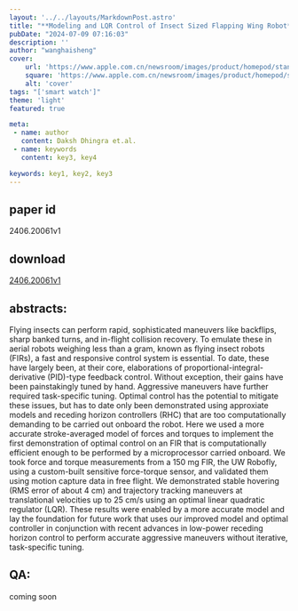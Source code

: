 ```yaml
---
layout: '../../layouts/MarkdownPost.astro'
title: "**Modeling and LQR Control of Insect Sized Flapping Wing Robot**"
pubDate: "2024-07-09 07:16:03"
description: ''
author: "wanghaisheng"
cover:
    url: 'https://www.apple.com.cn/newsroom/images/product/homepod/standard/Apple-HomePod-hero-230118_big.jpg.large_2x.jpg'
    square: 'https://www.apple.com.cn/newsroom/images/product/homepod/standard/Apple-HomePod-hero-230118_big.jpg.large_2x.jpg'
    alt: 'cover'
tags: "['smart watch']" 
theme: 'light'
featured: true

meta:
 - name: author
   content: Daksh Dhingra et.al.
 - name: keywords
   content: key3, key4

keywords: key1, key2, key3
---
```


## paper id
2406.20061v1
## download
[2406.20061v1](http://arxiv.org/abs/2406.20061v1)
## abstracts:
Flying insects can perform rapid, sophisticated maneuvers like backflips, sharp banked turns, and in-flight collision recovery. To emulate these in aerial robots weighing less than a gram, known as flying insect robots (FIRs), a fast and responsive control system is essential. To date, these have largely been, at their core, elaborations of proportional-integral-derivative (PID)-type feedback control. Without exception, their gains have been painstakingly tuned by hand. Aggressive maneuvers have further required task-specific tuning. Optimal control has the potential to mitigate these issues, but has to date only been demonstrated using approxiate models and receding horizon controllers (RHC) that are too computationally demanding to be carried out onboard the robot. Here we used a more accurate stroke-averaged model of forces and torques to implement the first demonstration of optimal control on an FIR that is computationally efficient enough to be performed by a microprocessor carried onboard. We took force and torque measurements from a 150 mg FIR, the UW Robofly, using a custom-built sensitive force-torque sensor, and validated them using motion capture data in free flight. We demonstrated stable hovering (RMS error of about 4 cm) and trajectory tracking maneuvers at translational velocities up to 25 cm/s using an optimal linear quadratic regulator (LQR). These results were enabled by a more accurate model and lay the foundation for future work that uses our improved model and optimal controller in conjunction with recent advances in low-power receding horizon control to perform accurate aggressive maneuvers without iterative, task-specific tuning.
## QA:
coming soon
